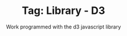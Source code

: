---
layout: portfolio
title: 'Tag: Library - D3'
subtitle: Work programmed with the d3 javascript library 
permalink: /portfolio/tags/library/d3
type: tag
uid: d3
pagination:
    enabled: true
    tag: [d3]
---